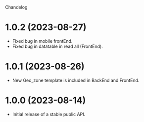 Chandelog

# 1.0.2 (2023-08-27)

  * Fixed bug in mobile frontEnd.
  * Fixed bug in datatable in read all (FrontEnd).

# 1.0.1 (2023-08-26)

  * New Geo_zone template is included in BackEnd and FrontEnd.

# 1.0.0 (2023-08-14)

   * Initial release of a stable public API.
